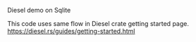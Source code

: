 Diesel demo on Sqlite

This code uses same flow in Diesel crate getting started page.
https://diesel.rs/guides/getting-started.html
